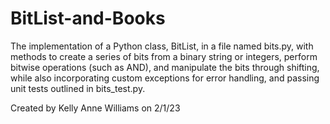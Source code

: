 # BitList-and-Books
The implementation of a Python class, BitList, in a file named bits.py, with methods to create a series of bits from a binary string or integers, perform bitwise operations (such as AND), and manipulate the bits through shifting, while also incorporating custom exceptions for error handling, and passing unit tests outlined in bits_test.py.

Created by Kelly Anne Williams on 2/1/23
 
